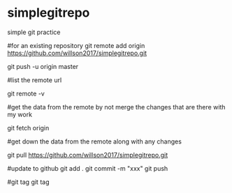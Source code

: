 # simplegitrepo
simple git practice

#for an existing repository
git remote add origin https://github.com/willson2017/simplegitrepo.git

git push -u origin master

#list the remote url

git remote -v

#get the data from the remote by not merge the changes that are there with my work

git fetch origin


#get down the data from the remote along with any changes

git pull https://github.com/willson2017/simplegitrepo.git

#update to github
git add .
git commit -m "xxx"
git push

#git tag
git tag


